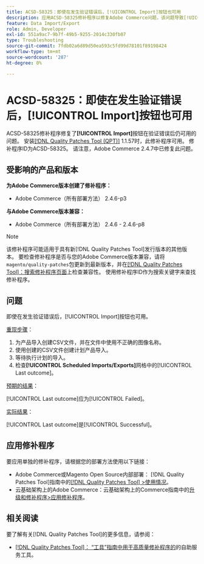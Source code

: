 ```yaml
---
title: ACSD-58325：即使在发生验证错误后，[!UICONTROL Import]按钮也可用
description: 应用ACSD-58325修补程序以修复Adobe Commerce问题，该问题导致[!UICONTROL Import]按钮在验证错误后仍可用。
feature: Data Import/Export
role: Admin, Developer
exl-id: 551a9ac7-9b7f-49b5-9255-2014c330fb07
type: Troubleshooting
source-git-commit: 7fdb02a6d89d50ea593c5fd99d78101f89198424
workflow-type: tm+mt
source-wordcount: '287'
ht-degree: 0%

---
```


# ACSD-58325：即使在发生验证错误后，[!UICONTROL Import]按钮也可用

ACSD-58325修补程序修复了&#x200B;**[!UICONTROL Import]**&#x200B;按钮在验证错误后仍可用的问题。 安装[[!DNL Quality Patches Tool (QPT)]](/help/tools/quality-patches-tool/quality-patches-tool-to-self-serve-quality-patches.md) 1.1.57时，此修补程序可用。 修补程序ID为ACSD-58325。 请注意，Adobe Commerce 2.4.7中已修复此问题。

## 受影响的产品和版本

**为Adobe Commerce版本创建了修补程序：**
* Adobe Commerce（所有部署方法） 2.4.6-p3

**与Adobe Commerce版本兼容：**
* Adobe Commerce（所有部署方法） 2.4.6 - 2.4.6-p8

>[!NOTE]
>
>该修补程序可能适用于具有新[!DNL Quality Patches Tool]发行版本的其他版本。 要检查修补程序是否与您的Adobe Commerce版本兼容，请将`magento/quality-patches`包更新到最新版本，并在[[!DNL Quality Patches Tool]：搜索修补程序页面](https://experienceleague.adobe.com/tools/commerce-quality-patches/index.html?lang=zh-Hans)上检查兼容性。 使用修补程序ID作为搜索关键字来查找修补程序。

## 问题

即使在发生验证错误后，[!UICONTROL Import]按钮也可用。

<u>重现步骤</u>：

1. 为产品导入创建CSV文件，并在文件中使用不正确的图像名称。
1. 使用创建的CSV文件创建计划产品导入。
1. 等待执行计划的导入。
1. 检查&#x200B;**[!UICONTROL Scheduled Imports/Exports]**&#x200B;网格中的[!UICONTROL Last outcome]。

<u>预期的结果</u>：

[!UICONTROL Last outcome]应为[!UICONTROL Failed]。

<u>实际结果</u>：

[!UICONTROL Last outcome]是[!UICONTROL Successful]。

## 应用修补程序

要应用单独的修补程序，请根据您的部署方法使用以下链接：

* Adobe Commerce或Magento Open Source内部部署： [!DNL Quality Patches Tool]指南中的[[!DNL Quality Patches Tool] >使用情况](/help/tools/quality-patches-tool/usage.md)。
* 云基础架构上的Adobe Commerce：云基础架构上的Commerce指南中的[升级和修补程序>应用修补程序](https://experienceleague.adobe.com/docs/commerce-cloud-service/user-guide/develop/upgrade/apply-patches.html?lang=zh-Hans)。


## 相关阅读

要了解有关[!DNL Quality Patches Tool]的更多信息，请参阅：

* [[!DNL Quality Patches Tool]： “工具”指南中用于高质量修补程序的](/help/tools/quality-patches-tool/quality-patches-tool-to-self-serve-quality-patches.md)的自助服务工具。

